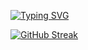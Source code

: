 [![Typing SVG](https://readme-typing-svg.herokuapp.com?font=Fira+Code&pause=1000&color=3F9049&width=435&lines=Priv+)](https://git.io/typing-svg)

[![GitHub Streak](https://streak-stats.demolab.com/?user=SudokuShifter)](https://git.io/streak-stats)
